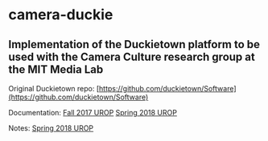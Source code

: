 camera-duckie
=============
Implementation of the Duckietown platform to be used with the Camera Culture research group at the MIT Media Lab
--------------------------------
Original Duckietown repo: [https://github.com/duckietown/Software](https://github.com/duckietown/Software)

Documentation:
[Fall 2017 UROP](https://docs.google.com/document/d/1d90vKE7si_Aw0-RzeT0TLunKUezLK1J2nkbC-wsIhQg/edit?usp=sharing)
[Spring 2018 UROP](https://docs.google.com/document/d/1PPuIJfNMiUvi5Ixnxop_ssT4wuQzCHL7NS16RZEBUlo/edit?usp=sharing)

Notes:
[Spring 2018 UROP](https://docs.google.com/document/d/1R5uyp6_O5SVVQWJqtCXIFIJtcqH7gij6alIl-Enn_74/edit?usp=sharing)

